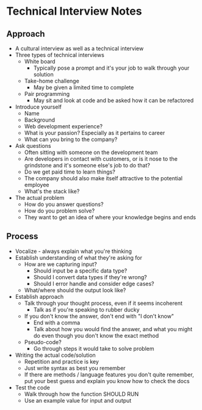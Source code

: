 # Technical Interview Notes

## Approach

- A cultural interview as well as a technical interview
- Three types of technical interviews
  - White board
    - Typically pose a prompt and it's your job to walk through your solution
  - Take-home challenge
    - May be given a limited time to complete
  - Pair programming
    - May sit and look at code and be asked how it can be refactored
- Introduce yourself
  - Name
  - Background
  - Web development experience?
  - What is your passion? Especially as it pertains to career
  - What can you bring to the company?
- Ask questions
  - Often sitting with someone on the development team
  - Are developers in contact with customers, or is it nose to the grindstone and it's someone else's job to do that?
  - Do we get paid time to learn things?
  - The company should also make itself attractive to the potential employee
  - What's the stack like?
- The actual problem
  - How do you answer questions?
  - How do you problem solve?
  - They want to get an idea of where your knowledge begins and ends

## Process

- Vocalize - always explain what you're thinking
- Establish understanding of what they're asking for
  - How are we capturing input?
    - Should input be a specific data type?
    - Should I convert data types if they're wrong?
    - Should I error handle and consider edge cases?
  - What/where should the output look like?
- Establish approach
  - Talk through your thought process, even if it seems incoherent
    - Talk as if you're speaking to rubber ducky
  - If you don't know the answer, don't end with "I don't know"
    - End with a comma
    - Talk about how you would find the answer, and what you might do even though you don't know the exact method
  - Pseudo-code?
    - Go through steps it would take to solve problem
- Writing the actual code/solution
  - Repetition and practice is key
  - Just write syntax as best you remember
  - If there are methods / language features you don't quite remember, put your best guess and explain you know how to check the docs
- Test the code
  - Walk through how the function SHOULD RUN
  - Use an example value for input and output